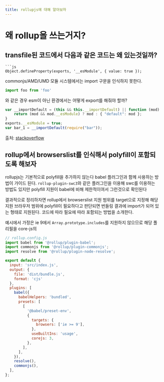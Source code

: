 ```yaml
---
title: rollupjs에 대해 알아보자
---
```

# 왜 rollup을 쓰는거지?


## transfile된 코드에서 다음과 같은 코드는 왜 있는것일까?

```
```js
Object.defineProperty(exports, '__esModule', { value: true });
```

commonjs/AMD/UMD 모듈 시스템에서는 import 구문을 인식하지 못한다. 

```js
import foo from 'foo'
```

와 같은 경우 esm이 아닌 환경에서는 어떻게 export를 해줘야 할까?

```javascript
var __importDefault = (this && this.__importDefault) || function (mod) {
    return (mod && mod.__esModule) ? mod : { "default": mod };
}
exports.__esModule = true;
var bar_1 = __importDefault(require("bar"));
```
출처: [stackoverflow](https://stackoverflow.com/questions/50943704/whats-the-purpose-of-object-definepropertyexports-esmodule-value-0)

## rollup에서 browserslist를 인식해서 polyfill이 포함되도록 해보자

rollupjs는 기본적으로 polyfill을 추가하지 않는다
babel 플러그인과 함께 사용하는 방법이 가이드 된다. `rollup-plugin-swc3`와 같은 플러그인을 이용해 swc를 이용하는 방법도 있지만 polyfill 지원이 babel에 비해 제한적이여서 그런것으로 확인된다

결과적으로 정리하자면 rollup에서 browserslist 지원 범위를 target으로 지정해 해당 지원 브라우저 범위에 polyfill이 필요하다고 판단되면 번들링 결과에 import가 되어 있는 형태로 지원된다. 코드에 따라 필요에 따라 포함되는 방법을 소개한다.

예시에서 가정은 ie 9에서 `Array.prototype.includes`를 지원하지 않으므로 해당 폴리필을 core-js의 

```js
// rollup.config.js
import babel from '@rollup/plugin-babel';
import commonjs from '@rollup/plugin-commonjs';
import resolve from '@rollup/plugin-node-resolve';

export default {
  input: 'src/index.js',
  output: {
    file: 'dist/bundle.js',
    format: 'cjs'
  },
  plugins: [
    babel({
      babelHelpers: 'bundled',
      presets: [
        [
          '@babel/preset-env',
          {
            targets: {
              browsers: ['ie >= 9'],
            },
            useBuiltIns: 'usage',
            corejs: 3,
          },
        ],
      ],
    }),
    resolve(),
    commonjs(),
  ],
};
```